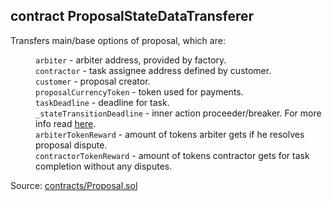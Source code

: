 
<div class="contract-doc"><div class="contract"><h2 class="contract-header"><span class="contract-kind">contract</span> ProposalStateDataTransferer</h2><p class="description">Transfers main/base options of proposal, which are: 
<span class="label-parameters"></span></dt><dd><div><code>arbiter</code> - arbiter address, provided by factory.</div><div><code>contractor</code> - task assignee address defined by customer.</div><div><code>customer</code> - proposal creator.</div><div><code>proposalCurrencyToken</code> - token used for payments.</div><div><code>taskDeadline</code> - deadline for task.</div><div><code>_stateTransitionDeadline</code> - inner action proceeder/breaker. For more info read <a href="https://github.com/mixbytes/renderhash/blob/03a802135c04ca2e3296b8ef0c6feb954f45c838/blockchain/contracts/Proposal.sol#L20">here</a>.</div><div><code>arbiterTokenReward</code> - amount of tokens arbiter gets if he resolves proposal dispute.</div><div><code>contractorTokenReward</code> - amount of tokens contractor gets for task completion without any disputes.</div></dd></dl></div></div></li></p><div class="source">Source: <a href="https://github.com/mixbytes/renderhash/blob/03a802135c04ca2e3296b8ef0c6feb954f45c838/blockchain/contracts/Proposal.sol#L11" target="_blank">contracts/Proposal.sol</a></div></div></div>
